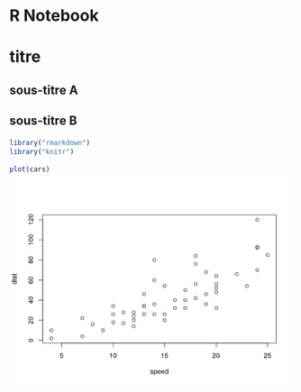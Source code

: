 R Notebook
================

# titre

## sous-titre A

## sous-titre B

``` r
library("rmarkdown")
library("knitr")
```

``` r
plot(cars)
```

![](test_files/figure-gfm/unnamed-chunk-2-1.png)<!-- -->
